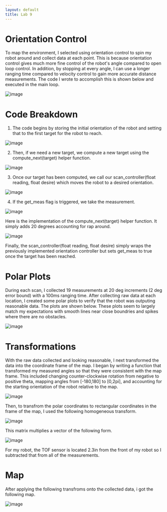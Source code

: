 ```yaml
---
layout: default
title: Lab 9
---
```


# Orientation Control
To map the environment, I selected using orientation control to spin my robot around and collect data at each point. This is because orientation control gives much more fine control of the robot's angle compared to open loop control. In addition, by stopping at every angle, I can use a longer ranging time compared to velocity control to gain more accurate distance measurements. The code I wrote to accomplish this is shown below and executed in the main loop.

![image](https://github.com/user-attachments/assets/86560c6c-b684-464c-93a0-bef680c42ffa)

# Code Breakdown

1. The code begins by storing the initial orientation of the robot and setting that to the first target for the robot to reach.

![image](https://github.com/user-attachments/assets/a548f406-81e8-463a-9c39-25caf3288bf2)

2. Then, if we need a new target, we compute a new target using the compute_next(target) helper function.

![image](https://github.com/user-attachments/assets/716e1a6a-8a18-4cd5-a77e-10fee7caf757)

3. Once our target has been computed, we call our scan_controller(float reading, float desire) which moves the robot to a desired orientation.

![image](https://github.com/user-attachments/assets/e58a7c89-b608-4b66-adf5-75e5e9686b87)

4. If the get_meas flag is triggered, we take the measurement.

![image](https://github.com/user-attachments/assets/9ca0a6aa-d0c7-4a69-8375-8e014b1b03b8)

Here is the implementation of the compute_next(target) helper function. It simply adds 20 degrees accounting for rap around. 

![image](https://github.com/user-attachments/assets/6a002e6c-ec99-443b-a8ac-d28bf3d8277a)

Finally, the scan_controller(float reading, float desire) simply wraps the previously implemented orientation controller but sets get_meas to true once the target has been reached.

# Polar Plots

During each scan, I collected 19 measurements at 20 deg increments (2 deg error bound) with a 100ms ranging time. After collecting raw data at each location, I created some polar plots to verify that the robot was outputing reasonable data. The plots are shown below. These plots seem to largely match my expectations with smooth lines near close boundries and spikes where there are no obstacles.

![image](https://github.com/user-attachments/assets/b0b7cbf3-a559-41ff-bb11-053b72035285)

# Transformations

With the raw data collected and looking reasonable, I next transformed the data into the coordinate frame of the map. I began by writing a function that transformed my measured angles so that they were consistent with the map frame. This included changing counter-clockwise rotation from negative to positive theta, mapping angles from [-180,180] to [0,2pi], and accounting for the starting orientation of the robot relative to the map. 

![image](https://github.com/user-attachments/assets/641ad044-aab2-48ab-9f3c-d751ab81f4a0)

Then, to transfrom the polar coordinates to rectangular coordinates in the frame of the map, I used the following homogeneous transform. 

![image](https://github.com/user-attachments/assets/95a197c5-b708-4d98-b74b-303f61b6bd33)

This matrix multiplies a vector of the following form.

![image](https://github.com/user-attachments/assets/58091ccc-2673-411a-96a6-df81cf2c33ae)

For my robot, the TOF sensor is located 2.3in from the front of my robot so I subtracted that from all of the measurements.

# Map

After applying the following transfroms onto the collected data, i got the following map. 

![image](https://github.com/user-attachments/assets/6d863777-ca89-4b2d-9f85-9c99b8315184)


















